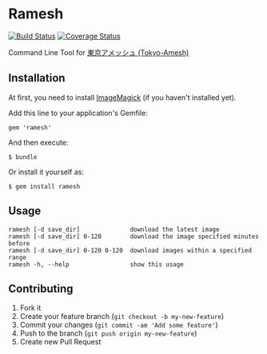 # Ramesh
[![Build Status](https://travis-ci.org/dtan4/ramesh.svg?branch=master)](https://travis-ci.org/dtan4/ramesh)
[![Coverage Status](https://img.shields.io/coveralls/dtan4/ramesh.svg)](https://coveralls.io/r/dtan4/ramesh?branch=master)

Command Line Tool for [東京アメッシュ (Tokyo-Amesh)](http://tokyo-ame.jwa.or.jp/)

## Installation

At first, you need to install [ImageMagick](http://www.imagemagick.org/script/index.php) (if you haven't installed yet).

Add this line to your application's Gemfile:

    gem 'ramesh'

And then execute:

    $ bundle

Or install it yourself as:

    $ gem install ramesh

## Usage

    ramesh [-d save_dir]              download the latest image
    ramesh [-d save_dir] 0-120        download the image specified minutes before
    ramesh [-d save_dir] 0-120 0-120  download images within a specified range
    ramesh -h, --help                 show this usage

## Contributing

1. Fork it
2. Create your feature branch (`git checkout -b my-new-feature`)
3. Commit your changes (`git commit -am 'Add some feature'`)
4. Push to the branch (`git push origin my-new-feature`)
5. Create new Pull Request
